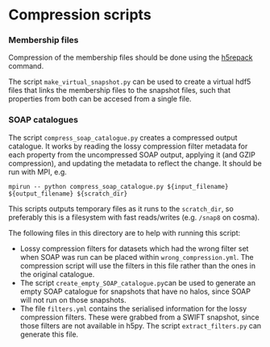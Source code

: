 # Compression scripts

### Membership files
Compression of the membership files should be done
using the [h5repack](https://support.hdfgroup.org/documentation/hdf5/latest/_h5_t_o_o_l__r_p__u_g.html) command.

The script `make_virtual_snapshot.py` can be used to create a virtual hdf5 files that
links the membership files to the snapshot files, such that properties from both can be accesed from a single file.

### SOAP catalogues

The script `compress_soap_catalogue.py` creates a compressed output catalogue. It works
by reading the lossy compression filter metadata for each property from the
uncompressed SOAP output, applying it (and GZIP compression),
and updating the metadata to reflect the change. It should be run with MPI, e.g.

`mpirun -- python compress_soap_catalogue.py ${input_filename} ${output_filename} ${scratch_dir}`

This scripts outputs temporary files as it runs to the `scratch_dir`, so preferably
this is a filesystem with fast reads/writes (e.g. `/snap8` on cosma).

The following files in this directory are to help with running this script:
 - Lossy compression filters for datasets which had the wrong filter set when SOAP
   was run can be placed within `wrong_compression.yml`. The compression script will
   use the filters in this file rather than the ones in the original catalogue.
 - The script `create_empty_SOAP_catalogue.py`can be used to generate an empty SOAP
   catalogue for snapshots that have no halos, since SOAP will not run on those snapshots.
 - The file `filters.yml` contains the serialised information for the lossy compression
   filters. These were grabbed from a SWIFT snapshot, since those filters are
   not available in h5py. The script `extract_filters.py` can generate this file.

